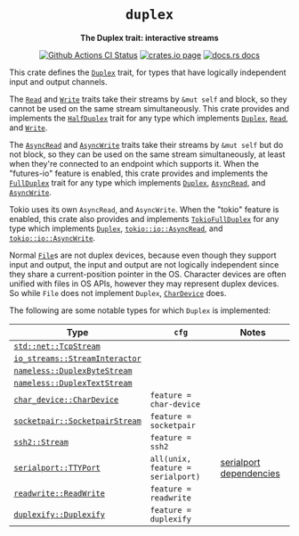 <div align="center">
  <h1><code>duplex</code></h1>

  <p>
    <strong>The Duplex trait: interactive streams</strong>
  </p>

  <p>
    <a href="https://github.com/sunfishcode/duplex/actions?query=workflow%3ACI"><img src="https://github.com/sunfishcode/duplex/workflows/CI/badge.svg" alt="Github Actions CI Status" /></a>
    <a href="https://crates.io/crates/duplex"><img src="https://img.shields.io/crates/v/duplex.svg" alt="crates.io page" /></a>
    <a href="https://docs.rs/duplex"><img src="https://docs.rs/duplex/badge.svg" alt="docs.rs docs" /></a>
  </p>
</div>

This crate defines the [`Duplex`] trait, for types that have logically
independent input and output channels.

The [`Read`] and [`Write`] traits take their streams by `&mut self` and block,
so they cannot be used on the same stream simultaneously. This crate provides
and implements the [`HalfDuplex`] trait for any type which implements
[`Duplex`], [`Read`], and [`Write`].

The [`AsyncRead`] and [`AsyncWrite`] traits take their streams by `&mut self`
but do not block, so they can be used on the same stream simultaneously, at
least when they're connected to an endpoint which supports it. When the
"futures-io" feature is enabled, this crate provides and implements the
[`FullDuplex`] trait for any type which implements [`Duplex`], [`AsyncRead`],
and [`AsyncWrite`].

Tokio uses its own `AsyncRead`, and `AsyncWrite`. When the "tokio" feature is
enabled, this crate also provides and implements [`TokioFullDuplex`] for any
type which implements [`Duplex`], [`tokio::io::AsyncRead`], and
[`tokio::io::AsyncWrite`].

Normal [`File`]s are not duplex devices, because even though they support input
and output, the input and output are not logically independent since they share
a current-position pointer in the OS. Character devices are often unified with
files in OS APIs, however they may represent duplex devices. So while `File`
does not implement `Duplex`, [`CharDevice`] does.

The following are some notable types for which `Duplex` is implemented:

| Type                             | `cfg`                     | Notes |
| -------------------------------- | ------------------------- | ----- |
| [`std::net::TcpStream`]          |                           |       |
| [`io_streams::StreamInteractor`] |                           |       |
| [`nameless::DuplexByteStream`]   |                           |       |
| [`nameless::DuplexTextStream`]   |                           |       |
| [`char_device::CharDevice`]      | `feature = char-device`   |       |
| [`socketpair::SocketpairStream`] | `feature = socketpair`    |       |
| [`ssh2::Stream`]         | `feature = ssh2`                  |       |
| [`serialport::TTYPort`]  | `all(unix, feature = serialport)` | [serialport dependencies] |
| [`readwrite::ReadWrite`] | `feature = readwrite`             |       |
| [`duplexify::Duplexify`] | `feature = duplexify`             |       |

[serialport dependencies]: https://gitlab.com/susurrus/serialport-rs#dependencies
[`Read`]: https://doc.rust-lang.org/std/io/trait.Read.html
[`Write`]: https://doc.rust-lang.org/std/io/trait.Write.html
[`TcpStream`]: https://doc.rust-lang.org/std/net/struct.TcpStream.html
[`std::net::TcpStream`]: https://doc.rust-lang.org/std/net/struct.TcpStream.html
[`UnixStream`]: https://doc.rust-lang.org/std/os/unix/net/struct.UnixStream.html
[`std::os::unix::net::UnixStream`]: https://doc.rust-lang.org/std/os/unix/net/struct.UnixStream.html
[`File`]: https://doc.rust-lang.org/std/fs/struct.File.html
[`CharDevice`]: https://docs.rs/char-device/latest/char_device/struct.CharDevice.html
[`char_device::CharDevice`]: https://docs.rs/char_device/latest/char_device/struct.CharDevice.html
[`ssh2::Stream`]: https://docs.rs/ssh2/latest/ssh2/struct.Stream.html
[`serialport::TTYPort`]: https://docs.rs/serialport/latest/serialport/struct.TTYPort.html
[`readwrite::ReadWrite`]: https://docs.rs/readwrite/latest/readwrite/struct.ReadWrite.html
[`duplexify::Duplexify`]: https://docs.rs/duplexify/latest/duplexify/struct.Duplexify.html
[`socketpair::SocketpairStream`]: https://docs.rs/socketpair/latest/socketpair/struct.SocketpairStream.html
[`io_streams::StreamInteractor`]: https://docs.rs/io-streams/latest/io_streams/struct.StreamInteractor.html
[`nameless::DuplexByteStream`]: https://docs.rs/nameless/latest/nameless/struct.DuplexByteStream.html
[`nameless::DuplexTextStream`]: https://docs.rs/nameless/latest/nameless/struct.DuplexTextStream.html
[`AsyncRead`]: https://docs.rs/futures-io/latest/futures_io/trait.AsyncRead.html
[`AsyncWrite`]: https://docs.rs/futures-io/latest/futures_io/trait.AsyncWrite.html
[`tokio::io::AsyncRead`]: https://docs.rs/tokio/latest/tokio/io/trait.AsyncRead.html
[`tokio::io::AsyncWrite`]: https://docs.rs/tokio/latest/tokio/io/trait.AsyncWrite.html
[`Duplex`]: https://docs.rs/duplex/latest/duplex/trait.Duplex.html
[`HalfDuplex`]: https://docs.rs/duplex/latest/duplex/trait.HalfDuplex.html
[`FullDuplex`]: https://docs.rs/duplex/latest/duplex/trait.FullDuplex.html
[`TokioFullDuplex`]: https://docs.rs/duplex/latest/duplex/trait.TokioFullDuplex.html
